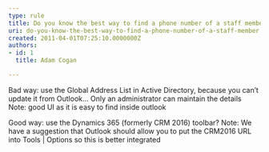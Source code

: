 ```yaml
---
type: rule
title: Do you know the best way to find a phone number of a staff member?
uri: do-you-know-the-best-way-to-find-a-phone-number-of-a-staff-member
created: 2011-04-01T07:25:10.0000000Z
authors:
- id: 1
  title: Adam Cogan

---
```



Bad way: use the Global Address List in Active Directory, because you can’t update it from Outlook... Only an administrator can maintain the details
 Note: good UI as it is easy to find inside outlook

Good way: use the Dynamics 365 (formerly CRM 2016) toolbar?
 Note: We have a suggestion that Outlook should allow you to put the CRM2016 URL into Tools | Options so this is better integrated

